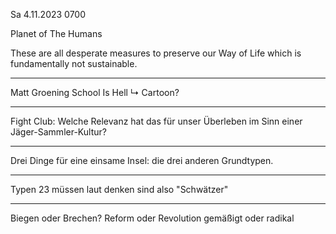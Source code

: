 Sa 4.11.2023 0700

Planet of The Humans

These are all
desperate measures
to preserve our
Way of Life
which is fundamentally
not sustainable.

----

Matt Groening
School Is Hell
↳ Cartoon?

----

Fight Club:
Welche Relevanz hat das
für unser Überleben
im Sinn einer Jäger-Sammler-Kultur?

----

Drei Dinge für eine einsame Insel:
die drei anderen Grundtypen.

----

Typen 23 müssen laut denken
sind also "Schwätzer"

----

Biegen oder Brechen?
Reform oder Revolution
gemäßigt oder radikal
